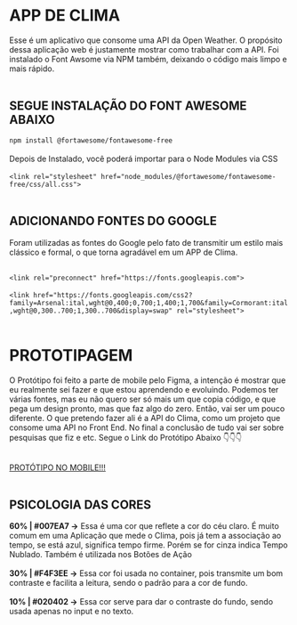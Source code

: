 # APP DE CLIMA

Esse é um aplicativo que consome uma API da Open Weather. O propósito dessa aplicação web é justamente mostrar como trabalhar com a API. Foi instalado o Font Awsome via NPM também, deixando o código mais limpo e mais rápido.<br></br>

## SEGUE INSTALAÇÃO DO FONT AWESOME ABAIXO

```npm install @fortawesome/fontawesome-free``` <br></br>
Depois de Instalado, você poderá importar para o Node Modules via CSS<br></br>
```<link rel="stylesheet" href="node_modules/@fortawesome/fontawesome-free/css/all.css">```<br></br>

## ADICIONANDO FONTES DO GOOGLE
Foram utilizadas as fontes do Google pelo fato de transmitir um estilo mais clássico e formal, o que torna agradável em um APP de Clima.<br></br>

```<link rel="preconnect" href="https://fonts.googleapis.com">```<br></br>
```<link href="https://fonts.googleapis.com/css2?family=Arsenal:ital,wght@0,400;0,700;1,400;1,700&family=Cormorant:ital,wght@0,300..700;1,300..700&display=swap" rel="stylesheet">```<br></br>

# PROTOTIPAGEM

O Protótipo foi feito a parte de mobile pelo Figma, a intenção é mostrar que eu realmente sei fazer e que estou aprendendo e evoluindo. Podemos ter várias fontes, mas eu não quero ser só mais um que copia código, e que pega um design pronto, mas que faz algo do zero. Então, vai ser um pouco diferente. O que pretendo fazer ali é a API do Clima, como um projeto que consome uma API no Front End. No final a conclusão de tudo vai ser sobre pesquisas que fiz e etc. Segue o Link do Protótipo Abaixo 👇👇👇<br></br>

[PROTÓTIPO NO MOBILE!!!](https://www.figma.com/design/9C8fSO5DOLObRP3m0jXmoD/App-Weather?node-id=0-1&t=dGTIngW6ILaNrK95-1) <br></br>

## PSICOLOGIA DAS CORES
**60% | #007EA7 ->** Essa é uma cor que reflete a cor do céu claro. É muito comum em uma Aplicação que mede o Clima, pois já tem a associação ao tempo, se está azul, significa tempo firme. Porém se for cinza indica Tempo Nublado. Também é utilizada nos Botões de Ação<br></br>
**30% | #F4F3EE ->** Essa cor foi usada no container, pois transmite um bom contraste e facilita a leitura, sendo o padrão para a cor de fundo.<br></br>
**10% | #020402 ->** Essa cor serve para dar o contraste do fundo, sendo usada apenas no input e no texto.
